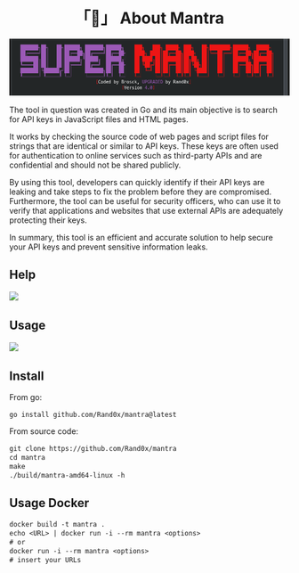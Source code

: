 <h1 align="center">「🔑」 About Mantra</h1>

<p align="center"><img src="assets/banner.png"></p>

The tool in question was created in Go and its main objective is to search for API keys in JavaScript files and HTML pages.

It works by checking the source code of web pages and script files for strings that are identical or similar to API keys. These keys are often used for authentication to online services such as third-party APIs and are confidential and should not be shared publicly.

By using this tool, developers can quickly identify if their API keys are leaking and take steps to fix the problem before they are compromised. Furthermore, the tool can be useful for security officers, who can use it to verify that applications and websites that use external APIs are adequately protecting their keys.

In summary, this tool is an efficient and accurate solution to help secure your API keys and prevent sensitive information leaks.

## Help
![](assets/help.png)

## Usage
![](assets/usage1.png)

## Install

From go:

```
go install github.com/Rand0x/mantra@latest
```

From source code:

```
git clone https://github.com/Rand0x/mantra
cd mantra
make
./build/mantra-amd64-linux -h
```

## Usage Docker

```
docker build -t mantra .
echo <URL> | docker run -i --rm mantra <options>
# or
docker run -i --rm mantra <options>
# insert your URLs
```

